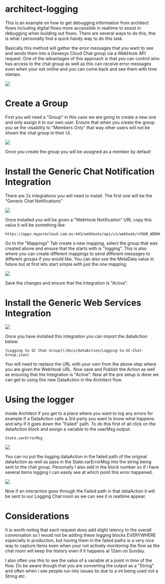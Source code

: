 # architect-logging

This is an example on how to get debugging information from architect flows including digital flows more accessible in realtime to assist in debugging when building out flows. There are several ways to do this, this is what I personally find a quick handy way to do this task. 

Basically this method will gather the error messages that you want to see and sends them into a Genesys Cloud Chat group via a WebHook API request. One of the advantages of this approach is that you can control who has access to the chat group as well as this can receive error messages even when your not online and you can come back and see them with time stamps.

![](/docs/images/loggingExample1.png?raw=true)

# Create a Group

First you will need a "Group" in this case we are going to create a new one and only assign it to our own user. Ensure that when you create the group you se the visability to "Members Only" that way other users will not be shown the chat group in their UI.

![](/docs/images/createGroup.png?raw=true)

Once you create the group you will be assigned as a member by default

# Install the Generic Chat Notification Integration

There are 2x integrations you will need to install. The first one will be the "Generic Chat Notifications"

![](/docs/images/webhookIntegration.png?raw=true)

Once installed you will be given a "WebHook Notification" URL copy this value it will be something like: 

    https://apps.mypurecloud.com.au:443/webhooks/api/v1/webhook/<YOUR_WEBHOOK_ID>

Go to the "Mappings" Tab create a new mapping, select the group that was created above and ensure that the starts with is "logging". This is also where you can create different mappings to send different messages to different groups if you would like. You can also use the MetaData value in future but at first lets start simple with just the one mapping.

![](/docs/images/mapping.png?raw=true)

Save the changes and ensure that the Integration is "Active".

# Install the Generic Web Services Integration

![](/docs/images/webServicesIntegration.png?raw=true)

Once you have installed this integration you can import the dataAction below:

    [Logging to GC Chat Group](/docs/dataAction/Logging-to-GC-Chat-Group.json)

You will need to replace the URL with your own from the above step where you are given the WebHook URL. Now save and Publish the Action as well as ensuring that the Integration is "Active". Now all the pre setup is done we can get to using this new DataAction in the Architect flow.

# Using the logger

Inside Architect if you get to a place where you want to log any errors for example if a DataAction calls a 3rd party you want to know what happens and why if it goes down the "Failed" path. To do this first of all click on the dataAction block and assign a variable to the userMsg output:

    State.varErrorMsg

![](/docs/images/varErrorMsg.png?raw=true)

You can no put the logging dataAction in the failed path of the original dataAction as well as pass in the State.varErrorMsg into the string being sent to the chat group. Personally I also add in the block number so if i have several items logging I can easily see at which point this error happened.

![](/docs/images/sendMessage.png?raw=true)

Now if an interaction goes through the Failed path in that dataAction it will be sent to our Logging Chat room as we can see it in realtime appear.

# Considerations

It is worth noting that each request does add slight latency to the overall conversation so I would not be adding these logging blocks EVERYWHERE especially in production, but having them in the failed paths is a very nice way to capture items even when your not actively monitoring the flow as the chat room will keep the history even if it happens at 12am on Sunday.

I also often use this to see the value of a variable at a point in time of the flow. Do be aware though that you are converting the output as a "String" and often when i see people run into issues its due to a int being used not a String etc.